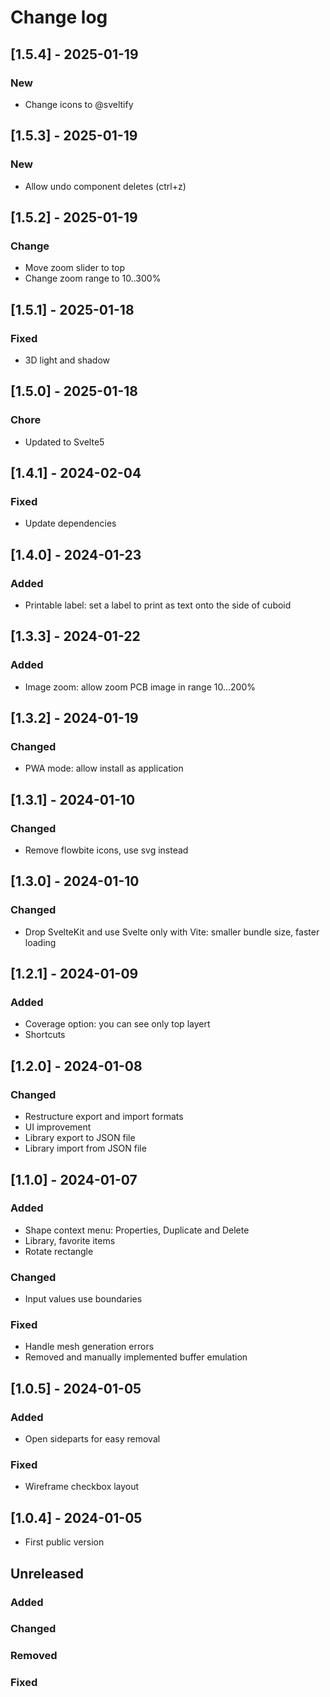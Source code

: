 # Change log

## [1.5.4] - 2025-01-19

### New

- Change icons to @sveltify

## [1.5.3] - 2025-01-19

### New

- Allow undo component deletes (ctrl+z)

## [1.5.2] - 2025-01-19

### Change

- Move zoom slider to top
- Change zoom range to 10..300%

## [1.5.1] - 2025-01-18

### Fixed

- 3D light and shadow

## [1.5.0] - 2025-01-18

### Chore

- Updated to Svelte5

## [1.4.1] - 2024-02-04

### Fixed

- Update dependencies

## [1.4.0] - 2024-01-23

### Added

- Printable label: set a label to print as text onto the side of cuboid

## [1.3.3] - 2024-01-22

### Added

- Image zoom: allow zoom PCB image in range 10...200%

## [1.3.2] - 2024-01-19

### Changed

- PWA mode: allow install as application

## [1.3.1] - 2024-01-10

### Changed

- Remove flowbite icons, use svg instead

## [1.3.0] - 2024-01-10

### Changed

- Drop SvelteKit and use Svelte only with Vite: smaller bundle size, faster loading

## [1.2.1] - 2024-01-09

### Added

- Coverage option: you can see only top layert
- Shortcuts

## [1.2.0] - 2024-01-08

### Changed

- Restructure export and import formats
- UI improvement
- Library export to JSON file
- Library import from JSON file

## [1.1.0] - 2024-01-07

### Added

- Shape context menu: Properties, Duplicate and Delete
- Library, favorite items
- Rotate rectangle

### Changed

- Input values use boundaries

### Fixed

- Handle mesh generation errors
- Removed and manually implemented buffer emulation

## [1.0.5] - 2024-01-05

### Added

- Open sideparts for easy removal

### Fixed

- Wireframe checkbox layout

## [1.0.4] - 2024-01-05

- First public version

## Unreleased

### Added

### Changed

### Removed

### Fixed

